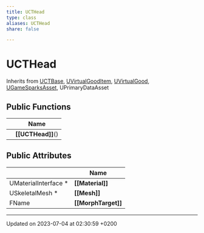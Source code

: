 ```yaml
---
title: UCTHead
type: class
aliases: UCTHead
share: false

---
```


# UCTHead





Inherits from [UCTBase](/docs/SDK/Source/Classes/classUCTBase.md), [UVirtualGoodItem](/docs/SDK/Source/Classes/classUVirtualGoodItem.md), [UVirtualGood](/docs/SDK/Source/Classes/classUVirtualGood.md), [UGameSparksAsset](/docs/SDK/Source/Classes/classUGameSparksAsset.md), UPrimaryDataAsset

## Public Functions

|                | Name           |
| -------------- | -------------- |
| | **[[UCTHead]]**() |

## Public Attributes

|                | Name           |
| -------------- | -------------- |
| UMaterialInterface * | **[[Material]]**  |
| USkeletalMesh * | **[[Mesh]]**  |
| FName | **[[MorphTarget]]**  |

-------------------------------

Updated on 2023-07-04 at 02:30:59 +0200